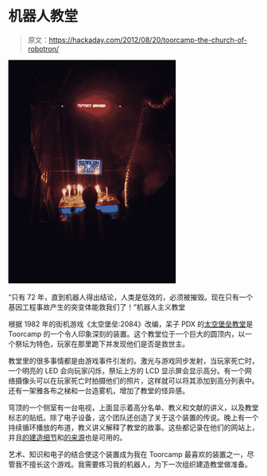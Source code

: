 # 机器人教堂

> 原文：<https://hackaday.com/2012/08/20/toorcamp-the-church-of-robotron/>

[![](img/7da902d8f4a67d7dcd1924237413a6cb.png "Worship at the Church of Robotron")](http://hackaday.com/?attachment_id=83108)

“只有 72 年，直到机器人得出结论，人类是低效的，必须被摧毁。现在只有一个基因工程事故产生的突变体能救我们了！”机器人主义教堂

根据 1982 年的街机游戏《太空堡垒:2084》改编，呆子 PDX 的[太空堡垒教堂](http://churchofrobotron.com/ "Church of Robotron")是 Toorcamp 的一个令人印象深刻的装置。这个教堂位于一个巨大的圆顶内，以一个祭坛为特色，玩家在那里跪下并发现他们是否是救世主。

教堂里的很多事情都是由游戏事件引发的。激光与游戏同步发射，当玩家死亡时，一个明亮的 LED 会向玩家闪烁，祭坛上方的 LCD 显示屏会显示高分。有一个网络摄像头可以在玩家死亡时拍摄他们的照片，这样就可以将其添加到高分列表中。还有一架雅各布之梯和一台造雾机，增加了教堂的怪异感。

穹顶的一个侧室有一台电视，上面显示着高分名单、教义和文献的讲义，以及教堂标志的贴纸。除了电子设备，这个团队还创造了关于这个装置的传说。晚上有一个持续循环播放的布道，教义讲义解释了教堂的故事。这些都记录在他们的网站上，并且[的建造细节](http://churchofrobotron.com/info.html "Build Details")和[的来源](https://github.com/breedx2/mcor "Church of Robotron on Github")也是可用的。

艺术、知识和电子的结合使这个装置成为我在 Toorcamp 最喜欢的装置之一，尽管我不擅长这个游戏。我需要练习我的机器人，为下一次组织建造教堂做准备。